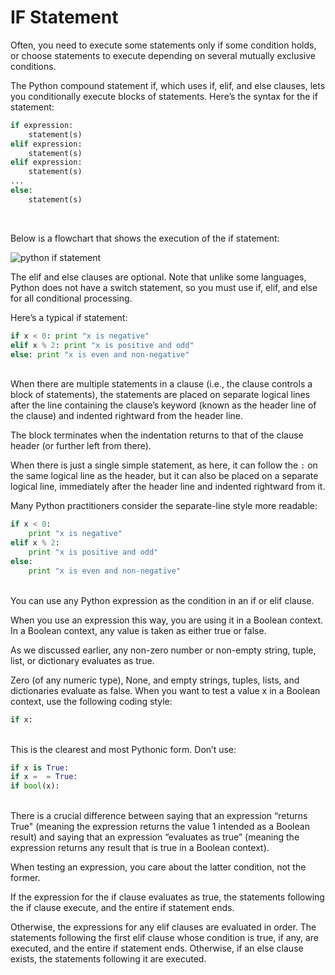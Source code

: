 # IF Statement
Often, you need to execute some statements only if some condition holds, or choose statements to execute depending on several mutually exclusive conditions. 

The Python compound statement if, which uses if, elif, and else clauses, lets you conditionally execute blocks of statements. Here’s the syntax for the if statement:

```python
if expression:
    statement(s)
elif expression:
    statement(s)
elif expression:
    statement(s)
...
else:
    statement(s)
```
<br>

Below is a flowchart that shows the execution of the if statement:

<img src="https://www.guru99.com/images/2013/04/if_then_flowchart.png" alt="python if statement">

<br>

The elif and else clauses are optional. Note that unlike some languages, Python does not have a switch statement, so you must use if, elif, and else for all conditional processing.

Here’s a typical if statement:

```python
if x < 0: print "x is negative"
elif x % 2: print "x is positive and odd"
else: print "x is even and non-negative"
```
<br>
When there are multiple statements in a clause (i.e., the clause controls a block of statements), the statements are placed on separate logical lines after the line containing the clause’s keyword (known as the header line of the clause) and indented rightward from the header line. 

The block terminates when the indentation returns to that of the clause header (or further left from there). 

When there is just a single simple statement, as here, it can follow the `:` on the same logical line as the header, but it can also be placed on a separate logical line, immediately after the header line and indented rightward from it. 

Many Python practitioners consider the separate-line style more readable:

```python
if x < 0:
    print "x is negative"
elif x % 2:
    print "x is positive and odd"
else:
    print "x is even and non-negative"
```
<br>
You can use any Python expression as the condition in an if or elif clause. 

When you use an expression this way, you are using it in a Boolean context. In a Boolean context, any value is taken as either true or false. 

As we discussed earlier, any non-zero number or non-empty string, tuple, list, or dictionary evaluates as true. 

Zero (of any numeric type), None, and empty strings, tuples, lists, and dictionaries evaluate as false. When you want to test a value x in a Boolean context, use the following coding style:

```python
if x:
```
<br>
This is the clearest and most Pythonic form. Don’t use:

```python
if x is True:
if x =  = True:
if bool(x):
```
<br>
There is a crucial difference between saying that an expression “returns True" (meaning the expression returns the value 1 intended as a Boolean result) and saying that an expression “evaluates as true” (meaning the expression returns any result that is true in a Boolean context). 

When testing an expression, you care about the latter condition, not the former.

If the expression for the if clause evaluates as true, the statements following the if clause execute, and the entire if statement ends.

Otherwise, the expressions for any elif clauses are evaluated in order. The statements following the first elif clause whose condition is true, if any, are executed, and the entire if statement ends. Otherwise, if an else clause exists, the statements following it are executed.